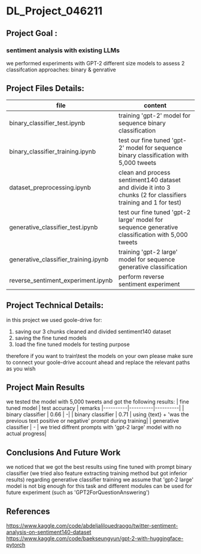 # DL_Project_046211
## Project Goal :
  ### sentiment analysis with existing LLMs
  we performed experiments with GPT-2 different size models to assess 2 classifcation approaches: binary & genrative   

## Project Files Details:
| file | content | 
|----------|----------|
|   binary_classifier_test.ipynb            |   training 'gpt-2' model for sequence binary classification  |   
|   binary_classifier_training.ipynb        |   test our fine tuned 'gpt-2' model for sequence binary classification with 5,000 tweets |   
|   dataset_preprocessing.ipynb             |   clean and process sentiment140 dataset and divide it into 3 chunks (2 for classifiers training and 1 for test)  |   
|   generative_classifier_test.ipynb        |   test our fine tuned 'gpt-2 large' model for sequence generative classification with 5,000 tweets | 
|   generative_classifier_training.ipynb    |   training 'gpt-2 large' model for sequence generative classification  | 
|   reverse_sentiment_experiment.ipynb      |   perform reverse sentiment experiment  | 

 ## Project Technical Details: 
 in this project we used goole-drive for:
 1) saving our 3 chunks cleaned and divided sentiment140 dataset
 2) saving the fine tuned models
 3) load the fine tuned models for testing purpose

  therefore if you want to train\test the models on your own please make sure
  to connect your goole-drive account ahead and replace the relevant paths as you wish

 ## Project Main Results
 we tested the model with 5,000 tweets and got the following results:
 | fine tuned model | test accuracy | remarks
|----------|----------|----------|
|   binary classifier           |   0.66  |   -|
|   binary classifier           |   0.71  |   using {text} + 'was the previous text positive or negative' prompt during training|
|   generative classifier           |   -  |   we tried diffrent prompts with 'gpt-2 large' model with no actual progress| 
 
## Conclusions And Future Work
we noticed that we got the best results using fine tuned with prompt binary classifier (we tried also feature extracting training method but got inferior results)
regarding generative classifier training we assume that 'gpt-2 large' model is not big enough for this task and different modules can
be used for future experiment (such as 'GPT2ForQuestionAnswering')

## References
https://www.kaggle.com/code/abdeljalilouedraogo/twitter-sentiment-analysis-on-sentiment140-dataset
https://www.kaggle.com/code/baekseungyun/gpt-2-with-huggingface-pytorch
